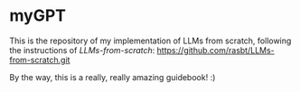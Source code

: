 # myGPT
This is the repository of my implementation of LLMs from scratch, following the instructions of *LLMs-from-scratch*: https://github.com/rasbt/LLMs-from-scratch.git

By the way, this is a really, really amazing guidebook! :)
